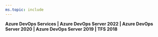 ```yaml
---
ms.topic: include
---
```


**Azure DevOps Services | Azure DevOps Server 2022 | Azure DevOps Server 2020 | Azure DevOps Server 2019 | TFS 2018**